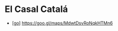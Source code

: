 # El Casal Catalá

- [[go]] https://goo.gl/maps/MdwtDsvRoNqkHTMn6


[//begin]: # "Autogenerated link references for markdown compatibility"
[go]: go "Go"
[//end]: # "Autogenerated link references"